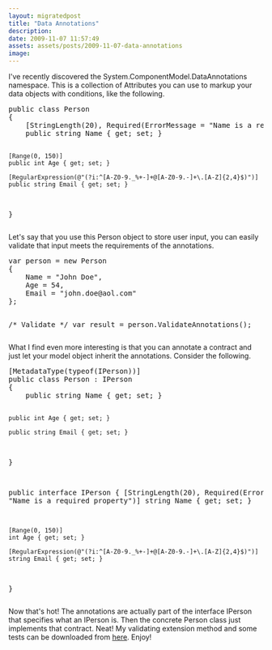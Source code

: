 ```yaml
---
layout: migratedpost
title: "Data Annotations"
description:
date: 2009-11-07 11:57:49
assets: assets/posts/2009-11-07-data-annotations
image: 
---
```


<p>I've recently discovered the System.ComponentModel.DataAnnotations namespace. This is a collection of Attributes you can use to markup your data objects with conditions, like the following.</p>
<pre class="brush:csharp">public class Person
{
    [StringLength(20), Required(ErrorMessage = "Name is a required property")]
    public string Name { get; set; }

    [Range(0, 150)]
    public int Age { get; set; }

    [RegularExpression(@"(?i:^[A-Z0-9._%+-]+@[A-Z0-9.-]+\.[A-Z]{2,4}$)")]
    public string Email { get; set; }
}</pre>
<p>Let's say that you use this Person object to store user input, you can easily validate that input meets the requirements of the annotations.</p>
<pre class="brush:csharp">var person = new Person
{
    Name = "John Doe",
    Age = 54,
    Email = "john.doe@aol.com"
};

/* Validate */
var result = person.ValidateAnnotations();</pre>
<p>What I find even more interesting is that you can annotate a contract and just let your model object inherit the annotations. Consider the following.</p>
<pre class="brush:csharp">[MetadataType(typeof(IPerson))]
public class Person : IPerson
{
    public string Name { get; set; }

    public int Age { get; set; }

    public string Email { get; set; }
}

public interface IPerson
{
    [StringLength(20), Required(ErrorMessage = "Name is a required property")]
    string Name { get; set; }

    [Range(0, 150)]
    int Age { get; set; }

    [RegularExpression(@"(?i:^[A-Z0-9._%+-]+@[A-Z0-9.-]+\.[A-Z]{2,4}$)")]
    string Email { get; set; }
}</pre>
<p>Now that's hot! The annotations are actually part of the interface IPerson that specifies what an IPerson is. Then the concrete Person class just implements that contract. Neat!  My validating extension method and some tests can be downloaded from <a href="http://litemedia.info/media/Default/Mint/MintDataAnnotations.zip">here</a>. Enjoy!</p>
